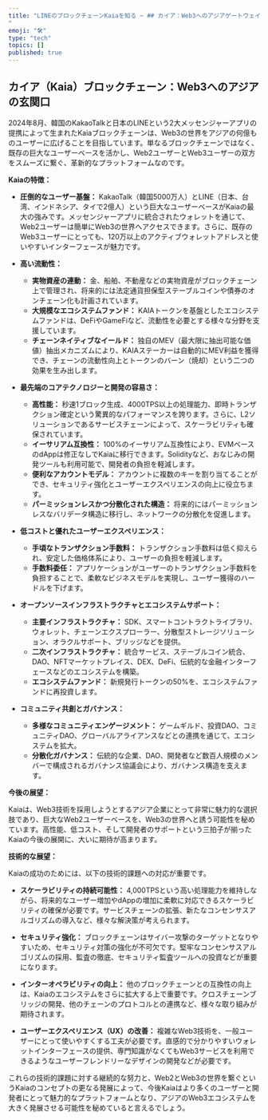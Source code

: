 ```yaml
---
title: "LINEのブロックチェーンKaiaを知る ~ ## カイア：Web3へのアジアゲートウェイ 
"
emoji: "🛠"
type: "tech" 
topics: []
published: true
---
```



## カイア（Kaia）ブロックチェーン：Web3へのアジアの玄関口

2024年8月、韓国のKakaoTalkと日本のLINEという2大メッセンジャーアプリの提携によって生まれたKaiaブロックチェーンは、Web3の世界をアジアの何億ものユーザーに広げることを目指しています。単なるブロックチェーンではなく、既存の巨大なユーザーベースを活かし、Web2ユーザーとWeb3ユーザーの双方をスムーズに繋ぐ、革新的なプラットフォームなのです。

**Kaiaの特徴：**

* **圧倒的なユーザー基盤：** KakaoTalk（韓国5000万人）とLINE（日本、台湾、インドネシア、タイで2億人）という巨大なユーザーベースがKaiaの最大の強みです。メッセンジャーアプリに統合されたウォレットを通じて、Web2ユーザーは簡単にWeb3の世界へアクセスできます。さらに、既存のWeb3ユーザーにとっても、120万以上のアクティブウォレットアドレスと使いやすいインターフェースが魅力です。

* **高い流動性：**
    * **実物資産の連動：** 金、船舶、不動産などの実物資産がブロックチェーン上で管理され、将来的には法定通貨担保型ステーブルコインや債券のオンチェーン化も計画されています。
    * **大規模なエコシステムファンド：** KAIAトークンを基盤としたエコシステムファンドは、DeFiやGameFiなど、流動性を必要とする様々な分野を支援しています。
    * **チェーンネイティブなイールド：** 独自のMEV（最大限に抽出可能な価値）抽出メカニズムにより、KAIAステーカーは自動的にMEV利益を獲得でき、チェーンの流動性向上とトークンのバーン（焼却）という二つの効果を生み出します。

* **最先端のコアテクノロジーと開発の容易さ：**
    * **高性能：** 秒速1ブロック生成、4000TPS以上の処理能力、即時トランザクション確定という驚異的なパフォーマンスを誇ります。さらに、L2ソリューションであるサービスチェーンによって、スケーラビリティも確保されています。
    * **イーサリアム互換性：** 100%のイーサリアム互換性により、EVMベースのdAppは修正なしでKaiaに移行できます。Solidityなど、おなじみの開発ツールも利用可能で、開発者の負担を軽減します。
    * **便利なアカウントモデル：** アカウントに複数のキーを割り当てることができ、セキュリティ強化とユーザーエクスペリエンスの向上に役立ちます。
    * **パーミッションレスかつ分散化された構造：** 将来的にはパーミッションレスなバリデータ構造に移行し、ネットワークの分散化を促進します。

* **低コストと優れたユーザーエクスペリエンス：**
    * **手頃なトランザクション手数料：** トランザクション手数料は低く抑えられ、安定した価格体系により、ユーザーの負担を軽減します。
    * **手数料委任：** アプリケーションがユーザーのトランザクション手数料を負担することで、柔軟なビジネスモデルを実現し、ユーザー獲得のハードルを下げます。

* **オープンソースインフラストラクチャとエコシステムサポート：**
    * **主要インフラストラクチャ：** SDK、スマートコントラクトライブラリ、ウォレット、チェーンエクスプローラー、分散型ストレージソリューション、オラクルサポート、ブリッジなどを提供。
    * **二次インフラストラクチャ：** 統合サービス、ステーブルコイン統合、DAO、NFTマーケットプレイス、DEX、DeFi、伝統的な金融インターフェースなどのエコシステムを構築。
    * **エコシステムファンド：** 新規発行トークンの50%を、エコシステムファンドに再投資します。

* **コミュニティ共創とガバナンス：**
    * **多様なコミュニティエンゲージメント：** ゲームギルド、投資DAO、コミュニティDAO、グローバルアライアンスなどとの連携を通じて、エコシステムを拡大。
    * **分散化ガバナンス：** 伝統的な企業、DAO、開発者など数百人規模のメンバーで構成されるガバナンス協議会により、ガバナンス構造を支えます。

**今後の展望：**

Kaiaは、Web3技術を採用しようとするアジア企業にとって非常に魅力的な選択肢であり、巨大なWeb2ユーザーベースを、Web3の世界へと誘う可能性を秘めています。高性能、低コスト、そして開発者のサポートという三拍子が揃ったKaiaの今後の展開に、大いに期待が高まります。

**技術的な展望：**

Kaiaの成功のためには、以下の技術的課題への対応が重要です。

* **スケーラビリティの持続可能性：** 4,000TPSという高い処理能力を維持しながら、将来的なユーザー増加やdAppの増加に柔軟に対応できるスケーラビリティの確保が必要です。サービスチェーンの拡張、新たなコンセンサスアルゴリズムの導入など、様々な解決策が考えられます。

* **セキュリティ強化：** ブロックチェーンはサイバー攻撃のターゲットとなりやすいため、セキュリティ対策の強化が不可欠です。堅牢なコンセンサスアルゴリズムの採用、監査の徹底、セキュリティ監査ツールへの投資などが重要になります。

* **インターオペラビリティの向上：** 他のブロックチェーンとの互換性の向上は、Kaiaのエコシステムをさらに拡大する上で重要です。クロスチェーンブリッジの開発、他のチェーンのプロトコルとの連携など、様々な取り組みが期待されます。

* **ユーザーエクスペリエンス（UX）の改善：** 複雑なWeb3技術を、一般ユーザーにとって使いやすくする工夫が必要です。直感的で分かりやすいウォレットインターフェースの提供、専門知識がなくてもWeb3サービスを利用できるようなユーザーフレンドリーなデザインの開発などが必要です。

これらの技術的課題に対する継続的な努力と、Web2とWeb3の世界を繋ぐというKaiaのコンセプトの更なる発展によって、今後Kaiaはより多くのユーザーと開発者にとって魅力的なプラットフォームとなり、アジアのWeb3エコシステムを大きく発展させる可能性を秘めていると言えるでしょう。



        